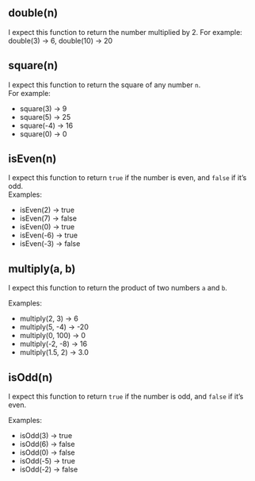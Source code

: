 ## double(n)

I expect this function to return the number multiplied by 2.
For example: double(3) → 6, double(10) → 20

## square(n)

I expect this function to return the square of any number `n`.  
For example:
- square(3) → 9
- square(5) → 25
- square(-4) → 16
- square(0) → 0

## isEven(n)

I expect this function to return `true` if the number is even, and `false` if it’s odd.  
Examples:
- isEven(2) → true
- isEven(7) → false
- isEven(0) → true
- isEven(-6) → true
- isEven(-3) → false

## multiply(a, b)

I expect this function to return the product of two numbers `a` and `b`.

Examples:
- multiply(2, 3) → 6
- multiply(5, -4) → -20
- multiply(0, 100) → 0
- multiply(-2, -8) → 16
- multiply(1.5, 2) → 3.0

## isOdd(n)

I expect this function to return `true` if the number is odd, and `false` if it’s even.

Examples:
- isOdd(3) → true
- isOdd(6) → false
- isOdd(0) → false
- isOdd(-5) → true
- isOdd(-2) → false
